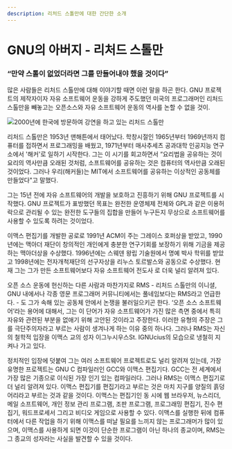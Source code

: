 ```yaml
---
description: 리처드 스톨만에 대한 간단한 소개
---
```


# GNU의 아버지 - 리처드 스톨만

### “만약 스톨이 없었더라면 그를 만들어내야 했을 것이다”

많은 사람들은 리처드 스톨만에 대해 이야기할 때면 이런 말을 하곤 한다. GNU 프로젝트의 제작자이자 자유 소프트웨어 운동을 강하게 주도했던 미국의 프로그래머인 리처드 스톨만을 빼놓고는 오픈소스와 자유 소프트웨어 운동의 역사를 논할 수 없을 것이.

![2000&#xB144;&#xC5D0; &#xD55C;&#xAD6D;&#xC5D0; &#xBC29;&#xBB38;&#xD558;&#xC5EC; &#xAC15;&#xC5F0;&#xC744; &#xD558;&#xACE0; &#xC788;&#xB294; &#xB9AC;&#xCC98;&#xB4DC; &#xC2A4;&#xD1A8;&#xB9CC;](http://networker.jinbo.net/copyleft/images/stallman3.jpg)

리처드 스톨만은 1953년 맨해튼에서 태어났다. 학창시절인 1965년부터 1969년까지 컴퓨터를 접하면서 프로그래밍을 배웠고, 1971년부터 매사추세츠 공과대학 인공지능 연구소에서 '해커'로 일하기 시작한다. 그는 이 시기를 회고하면서 “요리법을 공유하는 것이 요리의 역사만큼 오래된 것처럼, 소프트웨어를 공유하는 것은 컴퓨터의 역사만큼 오래된 것이었다. 그러나 우리\(해커들\)는 MIT에서 소프트웨어를 공유하는 이상적인 공동체를 만들었다"고 말했다.

그는 15년 전에 자유 소프트웨어의 개발을 보호하고 진흥하기 위해 GNU 프로젝트를 시작했다. GNU 프로젝트가 표방했던 목표는 완전한 운영체제 전체와 GPL과 같은 이용허락으로 관리될 수 있는 완전한 도구들의 집합을 만들어 누구든지 무상으로 소프트웨어를 사용할 수 있도록 하려는 것이었다. 

이맥스 편집기를 개발한 공로로 1991년 ACM이 주는 그레이스 호퍼상을 받았고, 1990년에는 맥아더 재단이 창의적인 개인에게 충분한 연구기회를 보장하기 위해 기금을 제공하는 맥아더상을 수상했다. 1996년에는 스웨덴 왕립 기술원에서 명예 박사 학위를 받았고 1998년에는 전자개척재단의 선구자상을 리누스 토르발스와 공동으로 수상했다. 현재 그는 그가 만든 소프트웨어보다 자유 소프트웨어 전도사 로 더욱 널리 알려져 있다. 

오픈 소스 운동에 헌신하는 다른 사람과 마찬가지로 RMS - 리처드 스톨만의 이니셜, GNU 내에서나 각종 영문 프로그래머 커뮤니티에서는 풀네임보다는 RMS라고 언급한다. - 도 그가 속해 있는 공동체 안에서 논쟁을 불러일으키곤 한다. ‘오픈 소스 소프트웨어’라는 용어에 대해서, 그는 이 단어가 자유 소프트웨어가 가진 많은 측면 중에서 특히 자유와 관련된 부분을 없애기 위해 고안된 것이라고 주장한다. 이러한 유형의 주장은 그를 극단주의자라고 부르는 사람이 생겨나게 하는 이유 중의 하나다. 그러나 RMS는 자신의 철학적 입장을 이맥스 교의 성자 이그누시우스St. IGNUcius의 모습으로 냉철히 지켜나 가고 있다.

정치적인 입장에 덧붙여 그는 여러 소프트웨어 프로젝트로도 널리 알려져 있는데, 가장 유명한 프로젝트는 GNU C 컴파일러인 GCC와 이맥스 편집기다. GCC는 전 세계에서 가장 많은 기종으로 이식된 가장 인기 있는 컴파일러다. 그러나 RMS는 이맥스 편집기로 더 널리 알려져 있다. 이맥스 편집기를 편집기라고 부르는 것은 마치 지구를 양질의 흙덩어리라고 부르는 것과 같을 것이다. 이맥스는 편집기인 동 시에 웹 브라우저, 뉴스리더, 메일 소프트웨어, 개인 정보 관리 프로그램, 조판 프로그램, 프로그래밍 편집기, 진수 편집기, 워드프로세서 그리고 비디오 게임으로 사용할 수 있다. 이맥스를 실행한 뒤에 컴퓨터에서 다른 작업을 하기 위해 이맥스를 떠날 필요를 느끼지 않는 프로그래머가 많이 있으며, 이맥스를 사용하게 되면 이것이 단순한 프로그램이 아닌 하나의 종교이며, RMS는 그 종교의 성자라는 사실을 발견할 수 있을 것이다. 

